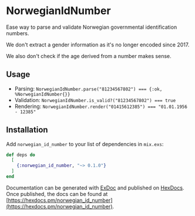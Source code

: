 # NorwegianIdNumber

Ease way to parse and validate Norwegian governmental identification numbers.

We don't extract a gender information as it's no longer encoded since 2017.

We also don't check if the age derived from a number makes sense.

## Usage

* Parsing: `NorwegianIdNumber.parse("81234567802") === {:ok, %NorwegianIdNumber{}}`
* Validation: `NorwegianIdNumber.is_valid?("81234567802") === true`
* Rendering: `NorwegianIdNumber.render("01415612385") === "01.01.1956 - 12385"`

## Installation

Add `norwegian_id_number` to your list of dependencies in `mix.exs`:

```elixir
def deps do
  [
    {:norwegian_id_number, "~> 0.1.0"}
  ]
end
```

Documentation can be generated with [ExDoc](https://github.com/elixir-lang/ex_doc)
and published on [HexDocs](https://hexdocs.pm). Once published, the docs can
be found at [https://hexdocs.pm/norwegian_id_number](https://hexdocs.pm/norwegian_id_number).

